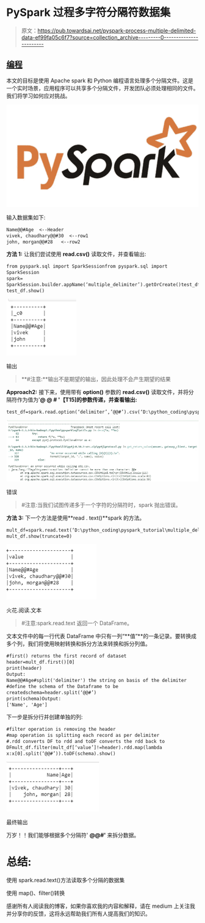 # PySpark 过程多字符分隔符数据集

> 原文：<https://pub.towardsai.net/pyspark-process-multiple-delimited-data-ef99fa05c6f7?source=collection_archive---------0----------------------->

## [编程](https://towardsai.net/p/category/programming)

本文的目标是使用 Apache spark 和 Python 编程语言处理多个分隔文件。这是一个实时场景，应用程序可以共享多个分隔文件，开发团队必须处理相同的文件。我们将学习如何应对挑战。

![](img/a61126a4a06af03c65f29f0cc3baa3c4.png)

输入数据集如下:

```
Name@@#Age  <--Header
vivek, chaudhary@@#30  <--row1
john, morgan@@#28   <--row2
```

**方法 1:** 让我们尝试使用 **read.csv()** 读取文件，并查看输出:

```
from pyspark.sql import SparkSessionfrom pyspark.sql import SparkSession
spark= SparkSession.builder.appName(‘multiple_delimiter’).getOrCreate()test_df=spark.read.csv(‘D:\python_coding\pyspark_tutorial\multiple_delimiter.csv’)
test_df.show()
```

![](img/1fddb7e273bbc0a2605c706908744c32.png)

输出

> **#注意:**输出不是期望的输出，因此处理不会产生期望的结果

**Approach2:** 接下来，使用带有 **option()** 参数的 **read.csv()** 读取文件，并将分隔符作为值为'**@ @ # '【T15]的参数传递，并查看输出:**

```
test_df=spark.read.option(‘delimiter’,’@@#’).csv(‘D:\python_coding\pyspark_tutorial\multiple_delimiter.csv’)test_df.show(truncate=0)
```

![](img/ddc4f2fa04d19777d291f1f406f72b10.png)

错误

> #注意:当我们试图传递多于一个字符的分隔符时，spark 抛出错误。

**方法 3:** 下一个方法是使用**read . text()**spark 的方法。

```
mult_df=spark.read.text(‘D:\python_coding\pyspark_tutorial\multiple_delimiter.csv’)
mult_df.show(truncate=0)
```

![](img/1440d3fa74471eb63d347d59595b23ed.png)

火花.阅读.文本

> #注意:spark.read.text 返回一个 DataFrame。

文本文件中的每一行代表 DataFrame 中只有一列“**值”**的一条记录。要转换成多个列，我们将使用映射转换和拆分方法来转换和拆分列值。

```
#first() returns the first record of dataset
header=mult_df.first()[0]
print(header)
Output: 
Name@@#Age#split('delimiter') the string on basis of the delimiter
#define the schema of the Dataframe to be createdschema=header.split(‘@@#’)
print(schema)Output:
['Name', 'Age']
```

下一步是拆分行并创建单独的列:

```
#filter operation is removing the header
#map operation is splitting each record as per delimiter
#.rdd converts DF to rdd and toDF converts the rdd back to DFmult_df.filter(mult_df[‘value’]!=header).rdd.map(lambda x:x[0].split(‘@@#’)).toDF(schema).show()
```

![](img/4a3dd45adfaea1f0ffde004ec34042a5.png)

最终输出

万岁！！我们能够根据多个分隔符' **@@#'** 来拆分数据。

# 总结:

使用 spark.read.text()方法读取多个分隔的数据集

使用 map()、filter()转换

感谢所有人阅读我的博客，如果你喜欢我的内容和解释，请在 medium 上关注我并分享你的反馈，这将永远帮助我们所有人提高我们的知识。